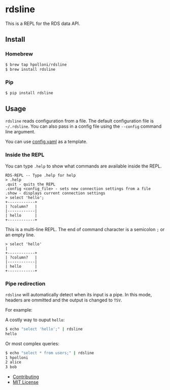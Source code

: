 # rdsline
This is a REPL for the RDS data API. 

## Install
### Homebrew
```bash
$ brew tap hpolloni/rdsline
$ brew install rdsline
```

### Pip
```bash
$ pip install rdsline
```

## Usage
`rdsline` reads configuration from a file. The default configuration file is `~/.rdsline`. You can also pass in a config file using the `--config` command line argument. 

You can use [config.yaml](https://github.com/hpolloni/rdsline/blob/master/config.yaml) as a template.

### Inside the REPL
You can type `.help` to show what commands are available inside the REPL.
```
RDS-REPL -- Type .help for help
> .help
.quit - quits the REPL
.config <config_file> - sets new connection settings from a file
.show - displays current connection settings
> select 'hello';
+------------+
| ?column?   |
|------------|
| hello      |
+------------+
```

This is a multi-line REPL. The end of command character is a semicolon `;` or an empty line.
```
> select 'hello'
|
+------------+
| ?column?   |
|------------|
| hello      |
+------------+
```

### Pipe redirection
`rdsline` will automatically detect when its input is a pipe. In this mode, headers are ommitted and the output is changed to `TSV`. 

For example:

A costly way to ouput `hello`:
```bash
$ echo "select 'hello';" | rdsline
hello
```

Or most complex queries:
```bash
$ echo "select * from users;" | rdsline
1 hpolloni
2 alice
3 bob
```

* [Contributing](https://github.com/hpolloni/rdsline/blob/master/CONTRIBUTING.md)
* [MIT License](https://github.com/hpolloni/rdsline/blob/master/LICENSE.txt)


